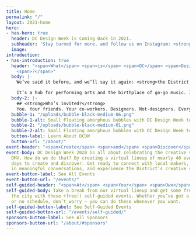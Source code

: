 ```yaml
---
title: Home
permalink: "/"
layout: 2021-home
hero:
- has-hero: true
  header: DC Design Week is Coming Back in 2021.
  subheader: 'Stay turned for more, and follow us on Instagram: <strong>[@dcdesignweek](https://www.instagram.com/dcdesignweek/)</strong>.'
  image: 
introduction:
- has-introduction: true
  header: "<span>What</span> <span>is</span> <span>DC</span> <span>Design</span> <span>Week</span>
    <span>?</span>"
  body: |-
    We’ve said it before, and we’ll say it again: <strong>the District is more than just politics</strong>.

    It’s a hub for performing arts and the birthplace of go-go music. It’s full of art and artists. It’s the diverse city that gives us energy and perspective. <strong>We’re here to remind everyone that the DMV is full of people who possess that creative magic that leaves us all inspired</strong>.
  body-2: |-
    ## <strong>Who’s invited?</strong>
    You. Your friends. Your co-workers. Designers. Not-designers. Everything-in-between. <strong>Anyone and everyone is welcome</strong>. We’re celebrating the creative voices of the DMV, and we want you to join us.
  bubble-1: "/uploads/bubble-black-medium-06.png"
  bubble-1-alt: Small Floating amorphous bubbles with DC Design Week text inside
  bubble-2: "/uploads/bubble-black-medium-01.png"
  bubble-2-alt: Small Floating amorphous bubbles with DC Design Week text inside
  button-label: Learn About DCDW
  button-url: "/about/"
event-header: "<span>Create</span> <span>and</span> <span>Discover</span>"
event-body: DC Design Week 2020 is all about celebrating the creative voices in the
  DMV. How do we do that? By creating a virtual lineup of nearly 40 events over 8
  days to create and discover. Get ready to connect with local makers, Immerse yourself
  in meaningful conversations, and experience the District’s creative spirit.
event-button-label: See All Events
event-button-url: "/events/"
self-guided-header: "<span>At</span> <span>Your</span> <span>Own</span> <span>Pace</span>"
self-guided-body: Take a break from our virtual lineup and get some fresh air by exploring
  the city with these (free!) self-guided events. Whether you’ve got a busy schedule
  or no schedule, don’t worry — you can do these whenever you want.
self-guided-button-label: See Self-Guided Events
self-guided-button-url: "/events/self-guided/"
sponsors-button-label: See All Sponsors
sponsors-button-url: "/about/#sponsors"
---
```


